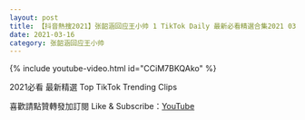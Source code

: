```yaml
---
layout: post
title: 【抖音熱搜2021】张韶涵回应王小帅 1 TikTok Daily 最新必看精選合集2021 03 16
date: 2021-03-16
category: 张韶涵回应王小帅
---
```


{% include youtube-video.html id="CCiM7BKQAko" %}

2021必看 最新精選 Top TikTok Trending Clips

喜歡請點贊轉發加訂閱 Like & Subscribe：[YouTube](https://www.youtube.com/channel/UCAoR7VcanIPd04uEq_GIylA/videos)

